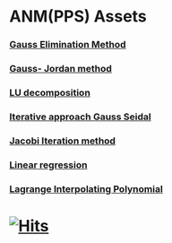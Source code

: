 # ANM(PPS) Assets

### [Gauss Elimination Method](https://onlinemschool.com/math/assistance/equation/gaus/)

### [Gauss- Jordan method](https://atozmath.com/CONM/GaussEli.aspx?q=GE2&q1=2%602x%2B5y%3D16%3B3x%2By%3D11%60GE2%60%601.25&dm=D&dp=4&do=0)

### [LU decomposition](https://atozmath.com/MatrixEv.aspx?q=ludecomp)

### [Iterative approach Gauss Seidal](https://atozmath.com/CONM/GaussEli.aspx?q=GS2)
 
### [Jacobi Iteration method](https://atozmath.com/CONM/GaussEli.aspx?q=GJ2&q1=2%602x%2B5y%3D16%3B3x%2By%3D11%60GJ2%60%601.25&dm=D&dp=4&do=0)

### [Linear regression](https://www.socscistatistics.com/tests/regression/default.aspx)

### [Lagrange Interpolating Polynomial](https://www.dcode.fr/lagrange-interpolating-polynomial)

# [![Hits](https://hits.seeyoufarm.com/api/count/incr/badge.svg?url=https%3A%2F%2Fgithub.com%2FRedop1189%2Fassets&count_bg=%2379C83D&title_bg=%23555555&icon=&icon_color=%23E7E7E7&title=Views&edge_flat=false)](https://hits.seeyoufarm.com)
